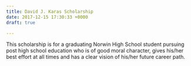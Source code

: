 ```yaml
---
title: David J. Karas Scholarship
date: 2017-12-15 17:30:33 +0000
draft: true

---
```

This scholarship is for a graduating Norwin High School student pursuing post high school education who is of good moral character, gives his/her best effort at all times and has a clear vision of his/her future career path.